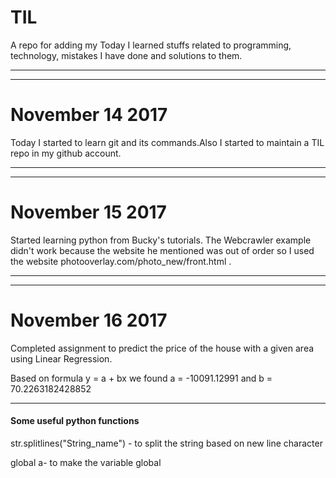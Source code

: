 # TIL

A repo for adding my Today I learned stuffs related to programming, technology, mistakes I have done and solutions to them.

-----
-----

# November 14 2017

Today I started to learn git and its commands.Also I started to maintain a TIL repo in my github account.

-----
-----

# November 15 2017

Started learning python from Bucky's tutorials. The Webcrawler example didn't work because the website he mentioned was out of order so I used the website photooverlay.com/photo_new/front.html .

-----
-----

# November 16 2017

Completed assignment to predict the price of the house with a given area using Linear Regression.

Based on formula y = a + bx we found a = -10091.12991 and b = 70.2263182428852

-----

#### Some useful python functions
str.splitlines("String_name") - to split the string based on new line character 

global a- to make the variable global

